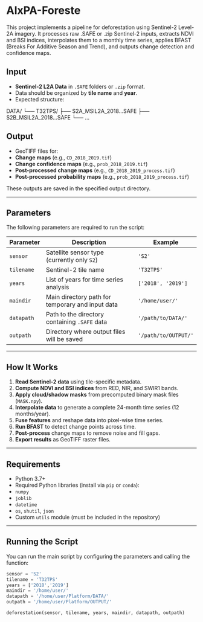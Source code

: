 # AIxPA-Foreste

This project implements a pipeline for deforestation using Sentinel-2 Level-2A imagery. It processes raw .SAFE or .zip Sentinel-2 inputs, extracts NDVI and BSI indices, interpolates them to a monthly time series, applies BFAST (Breaks For Additive Season and Trend), and outputs change detection and confidence maps.

## Input

- **Sentinel-2 L2A Data** in `.SAFE` folders or `.zip` format.
- Data should be organized by **tile name** and **year**.
- Expected structure:
  
DATA/
  └── T32TPS/
      ├── S2A_MSIL2A_2018...SAFE
      ├── S2B_MSIL2A_2018...SAFE
      └── ...


## Output

- GeoTIFF files for:
- **Change maps** (e.g., `CD_2018_2019.tif`)
- **Change confidence maps** (e.g., `prob_2018_2019.tif`)
- **Post-processed change maps** (e.g., `CD_2018_2019_process.tif`)
- **Post-processed probability maps** (e.g., `prob_2018_2019_process.tif`)

These outputs are saved in the specified output directory.

---

## Parameters

The following parameters are required to run the script:

| Parameter  | Description                                    | Example                            |
|------------|------------------------------------------------|------------------------------------|
| `sensor`   | Satellite sensor type (currently only `S2`)    | `'S2'`                              |
| `tilename` | Sentinel-2 tile name                           | `'T32TPS'`                          |
| `years`    | List of years for time series analysis         | `['2018', '2019']`                 |
| `maindir`  | Main directory path for temporary and input data | `'/home/user/'`                  |
| `datapath` | Path to the directory containing `.SAFE` data  | `'/path/to/DATA/'`                 |
| `outpath`  | Directory where output files will be saved     | `'/path/to/OUTPUT/'`               |

---

## How It Works

1. **Read Sentinel-2 data** using tile-specific metadata.
2. **Compute NDVI and BSI indices** from RED, NIR, and SWIR1 bands.
3. **Apply cloud/shadow masks** from precomputed binary mask files (`MASK.npy`).
4. **Interpolate data** to generate a complete 24-month time series (12 months/year).
5. **Fuse features** and reshape data into pixel-wise time series.
6. **Run BFAST** to detect change points across time.
7. **Post-process** change maps to remove noise and fill gaps.
8. **Export results** as GeoTIFF raster files.

---

## Requirements

- Python 3.7+
- Required Python libraries (install via `pip` or `conda`):
- `numpy`
- `joblib`
- `datetime`
- `os`, `shutil`, `json`
- Custom `utils` module (must be included in the repository)

---

## Running the Script

You can run the main script by configuring the parameters and calling the function:

```python
sensor = 'S2'
tilename = 'T32TPS'
years = ['2018','2019']
maindir = '/home/user/'
datapath = '/home/user/Platform/DATA/'
outpath = '/home/user/Platform/OUTPUT/'

deforestation(sensor, tilename, years, maindir, datapath, outpath)



